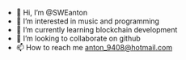 - 👋 Hi, I’m @SWEanton
- 👀 I’m interested in music and programming
- 🌱 I’m currently learning blockchain development
- 💞️ I’m looking to collaborate on github
- 📫 How to reach me anton_9408@hotmail.com

<!---
SWEanton/SWEanton is a ✨ special ✨ repository because its `README.md` (this file) appears on your GitHub profile.
You can click the Preview link to take a look at your changes.
--->
